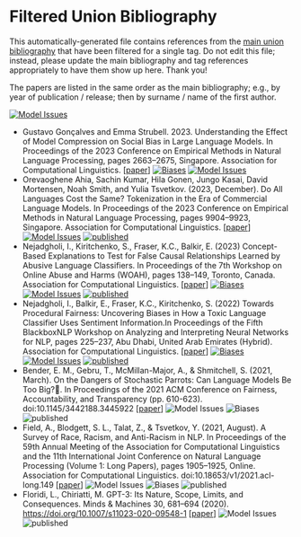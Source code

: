 # Filtered Union Bibliography

This automatically-generated file contains references from the [main union bibliography](index.md) that have been filtered for a single tag.  Do not edit this file; instead, please update the main bibliography and tag references appropriately to have them show up here.  Thank you!

The papers are listed in the same order as the main bibliography; e.g., by year of publication / release; then by surname / name of the first author.

<p>
</p>
  
[![Model Issues](https://img.shields.io/badge/t-model%20issues-yellow)](t-model-issues.md)
* Gustavo Gonçalves and Emma Strubell. 2023. Understanding the Effect of Model Compression on Social Bias in Large Language Models. In Proceedings of the 2023 Conference on Empirical Methods in Natural Language Processing, pages 2663–2675, Singapore. Association for Computational Linguistics. [[paper](https://aclanthology.org/2023.emnlp-main.161/)] [![Biases](https://img.shields.io/badge/t-biases-pink)](t-biases.md) [![Model Issues](https://img.shields.io/badge/t-model%20issues-yellow)](t-model-issues.md)
* Orevaoghene Ahia, Sachin Kumar, Hila Gonen, Jungo Kasai, David Mortensen, Noah Smith, and Yulia Tsvetkov. (2023, December). Do All Languages Cost the Same? Tokenization in the Era of Commercial Language Models. In Proceedings of the 2023 Conference on Empirical Methods in Natural Language Processing, pages 9904–9923, Singapore. Association for Computational Linguistics. [[paper](https://aclanthology.org/2023.emnlp-main.614.pdf)] [![Model Issues](https://img.shields.io/badge/t-model%20issues-yellow)](t-model-issues.md)  [![published](https://img.shields.io/badge/type-published-lightgrey)](type-published.md)
* Nejadgholi, I., Kiritchenko, S., Fraser, K.C., Balkir, E. (2023) Concept-Based Explanations to Test for False Causal Relationships Learned by Abusive Language Classifiers. In Proceedings of the 7th Workshop on Online Abuse and Harms (WOAH), pages 138–149, Toronto, Canada. Association for Computational Linguistics. [[paper](https://aclanthology.org/2023.woah-1.14/)]  [![Biases](https://img.shields.io/badge/t-biases-pink)](t-biases.md) [![Model Issues](https://img.shields.io/badge/t-model%20issues-yellow)](t-model-issues.md) [![published](https://img.shields.io/badge/type-published-lightgrey)](type-published.md)  
* Nejadgholi, I., Balkir, E., Fraser, K.C., Kiritchenko, S. (2022) Towards Procedural Fairness: Uncovering Biases in How a Toxic Language Classifier Uses Sentiment Information.In Proceedings of the Fifth BlackboxNLP Workshop on Analyzing and Interpreting Neural Networks for NLP, pages 225–237, Abu Dhabi, United Arab Emirates (Hybrid). Association for Computational Linguistics. [[paper](https://aclanthology.org/2022.blackboxnlp-1.18/)] [![Biases](https://img.shields.io/badge/t-biases-pink)](t-biases.md) [![Model Issues](https://img.shields.io/badge/t-model%20issues-yellow)](t-model-issues.md) [![published](https://img.shields.io/badge/type-published-lightgrey)](type-published.md)
* Bender, E. M., Gebru, T., McMillan-Major, A., & Shmitchell, S. (2021, March). On the Dangers of Stochastic Parrots: Can Language Models Be Too Big?🦜. In Proceedings of the 2021 ACM Conference on Fairness, Accountability, and Transparency (pp. 610-623). doi:10.1145/3442188.3445922 [[paper](https://dl.acm.org/doi/pdf/10.1145/3442188.3445922)] ![Model Issues](https://img.shields.io/badge/t-model%20issues-yellow) ![Biases](https://img.shields.io/badge/t-biases-pink) ![published](https://img.shields.io/badge/type-published-lightgrey)
* Field, A., Blodgett, S. L., Talat, Z., & Tsvetkov, Y. (2021, August). A Survey of Race, Racism, and Anti-Racism in NLP. In Proceedings of the 59th Annual Meeting of the Association for Computational Linguistics and the 11th International Joint Conference on Natural Language Processing (Volume 1: Long Papers), pages 1905–1925, Online. Association for Computational Linguistics. doi:10.18653/v1/2021.acl-long.149 [[paper](https://aclanthology.org/2021.acl-long.149/)] ![Model Issues](https://img.shields.io/badge/t-model%20issues-yellow) ![Biases](https://img.shields.io/badge/t-biases-pink) ![published](https://img.shields.io/badge/type-published-lightgrey)
* Floridi, L., Chiriatti, M. GPT-3: Its Nature, Scope, Limits, and Consequences. Minds & Machines 30, 681–694 (2020). https://doi.org/10.1007/s11023-020-09548-1 [[paper](https://link.springer.com/content/pdf/10.1007/s11023-020-09548-1.pdf)] ![Model Issues](https://img.shields.io/badge/t-model%20issues-yellow) ![published](https://img.shields.io/badge/type-published-lightgrey)
